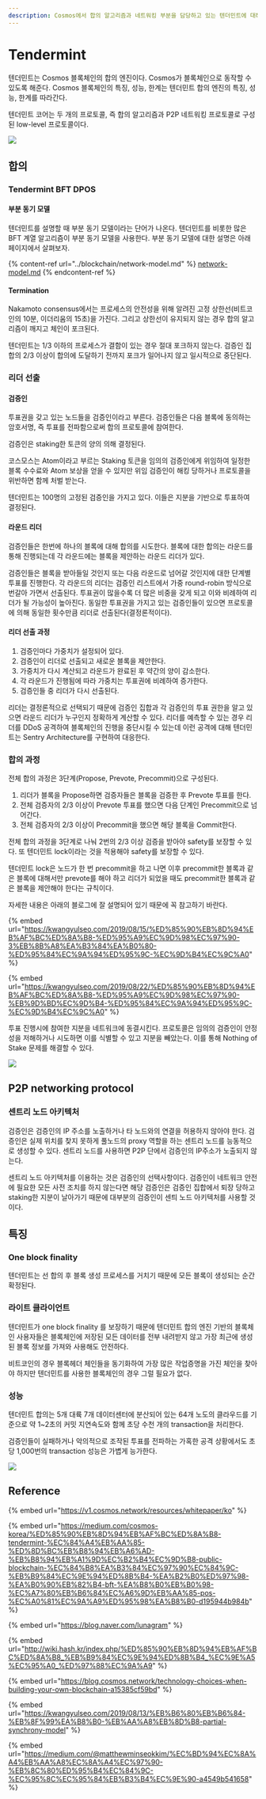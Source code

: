 ```yaml
---
description: Cosmos에서 합의 알고리즘과 네트워킹 부분을 담당하고 있는 텐더민트에 대해 알아보자.
---
```


# Tendermint

텐더민트는 Cosmos 블록체인의 합의 엔진이다. Cosmos가 블록체인으로 동작할 수 있도록 해준다. Cosmos 블록체인의 특징, 성능, 한계는 텐더민트 합의 엔진의 특징, 성능, 한계를 따라간다.

텐더민트 코어는 두 개의 프로토콜, 즉 합의 알고리즘과 P2P 네트워킹 프로토콜로 구성된 low-level 프로토콜이다.

![](https://miro.medium.com/proxy/1\*TK54bxWDennWamJqPZW2xQ.jpeg)

## 합의

### Tendermint BFT DPOS

#### 부분 동기 모델

텐더민트를 설명할 때 부분 동기 모델이라는 단어가 나온다. 텐더민트를 비롯한 많은 BFT 계열 알고리즘이 부분 동기 모델을 사용한다. 부분 동기 모델에 대한 설명은 아래 페이지에서 살펴보자.&#x20;

{% content-ref url="../blockchain/network-model.md" %}
[network-model.md](../blockchain/network-model.md)
{% endcontent-ref %}

#### Termination

Nakamoto consensus에서는 프로세스의 안전성을 위해 알려진 고정 상한선(비트코인의 10분, 이더리움의 15초)을 가진다. 그리고 상한선이 유지되지 않는 경우 합의 알고리즘이 깨지고 체인이 포크된다.&#x20;

텐더민트는 1/3 이하의 프로세스가 결함이 있는 경우 절대 포크하지 않는다. 검증인 집합의 2/3 이상이 합의에 도달하기 전까지 포크가 일어나지 않고 일시적으로 중단된다.&#x20;

### 리더 선출

#### 검증인

투표권을 갖고 있는 노드들을 검증인이라고 부른다. 검증인들은 다음 블록에 동의하는 암호서명, 즉 투표를 전파함으로써 합의 프로토콜에 참여한다.&#x20;

검증인은 staking한 토큰의 양의 의해 결정된다.&#x20;

코스모스는 Atom이라고 부르는 Staking 토큰을 임의의 검증인에게 위임하여 일정한 블록 수수료와 Atom 보상을 얻을 수 있지만 위임 검증인이 해킹 당하거나 프로토콜을 위반하면 함께 처벌 받는다.&#x20;

텐더민트는 100명의 고정된 검증인을 가지고 있다. 이들은 지분을 기반으로 투표하여 결정된다. &#x20;

#### 라운드 리더

검증인들은 한번에 하나의 블록에 대해 합의를 시도한다. 블록에 대한 합의는 라운드를 통해 진행되는데 각 라운드에는 블록을 제안하는 라운드 리더가 있다.&#x20;

검증인들은 블록을 받아들일 것인지 또는 다음 라운드로 넘어갈 것인지에 대한 단계별 투표를 진행한다. 각 라운드의 리더는 검증인 리스트에서 가중 round-robin 방식으로 번갈아 가면서 선출된다. 투표권이 많을수록 더 많은 비중을 갖게 되고 이와 비례하여 리더가 될 가능성이 높아진다. 동일한 투표권을 가지고 있는 검증인들이 있으면 프로토콜에 의해 동일한 횟수만큼 리더로 선출된다(결정론적이다).

#### 리더 선출 과정

1. 검증인마다 가중치가 설정되어 있다.
2. 검증인이 리더로 선출되고 새로운 블록을 제안한다.
3. 가중치가 다시 계산되고 라운드가 완료된 후 약간의 양이 감소한다.
4. 각 라운드가 진행됨에 따라 가중치는 투표권에 비례하여 증가한다.&#x20;
5. 검증인들 중 리더가 다시 선출된다.&#x20;

리더는 결정론적으로 선택되기 때문에 검증인 집합과 각 검증인의 투표 권한을 알고 있으면 라운드 리더가 누구인지 정확하게 계산할 수 있다. 리더를 예측할 수 있는 경우 리더를 DDoS 공격하여 블록체인의 진행을 중단시킬 수 있는데 이런 공격에 대해 텐더민트는 Sentry Architecture를 구현하여 대응한다. &#x20;

### 합의 과정

전체 합의 과정은 3단계(Propose, Prevote, Precommit)으로 구성된다.&#x20;

1. 리더가 블록을 Propose하면 검증자들은 블록을 검증한 후 Prevote 투표를 한다.
2. 전체 검증자의 2/3 이상이 Prevote 투표를 했으면 다음 단계인 Precommit으로 넘어간다.
3. 전체 검증자의 2/3 이상이 Precommit을 했으면 해당 블록을 Commit한다.&#x20;

전체 합의 과정을 3단계로 나눠 2번의 2/3 이상 검증을 받아야 safety를 보장할 수 있다. 또 텐더민트 lock이라는 것을 적용해야 safety를 보장할 수 있다.

텐더민트 lock은 노드가 한 번 precommit을 하고 나면 이후 precommit한 블록과 같은 블록에 대해서만 prevote를 해야 하고 리더가 되었을 때도 precommit한 블록과 같은 블록을 제안해야 한다는 규칙이다.&#x20;

자세한 내용은 아래의 블로그에 잘 설명되어 있기 때문에 꼭 참고하기 바란다.&#x20;

{% embed url="https://kwangyulseo.com/2019/08/15/%ED%85%90%EB%8D%94%EB%AF%BC%ED%8A%B8-%ED%95%A9%EC%9D%98%EC%97%90-3%EB%8B%A8%EA%B3%84%EA%B0%80-%ED%95%84%EC%9A%94%ED%95%9C-%EC%9D%B4%EC%9C%A0" %}

{% embed url="https://kwangyulseo.com/2019/08/22/%ED%85%90%EB%8D%94%EB%AF%BC%ED%8A%B8-%ED%95%A9%EC%9D%98%EC%97%90-%EB%9D%BD%EC%9D%B4-%ED%95%84%EC%9A%94%ED%95%9C-%EC%9D%B4%EC%9C%A0" %}

투표 진행시에 참여한 지분을 네트워크에 동결시킨다. 프로토콜은 임의의 검증인이 안정성을 저해하거나 시도하면 이를 식별할 수 있고 지분을 빼았는다. 이를 통해 Nothing of Stake 문제를 해결할 수 있다.&#x20;

![](https://miro.medium.com/max/1400/0\*qOqpBMjxvVl5ZgVL.)

## P2P networking protocol

### 센트리 노드 아키텍처

검증인은 검증인의 IP 주소를 노출하거나 타 노드와의 연결을 허용하지 않아야 한다. 검증인은 실제 위치를 찾지 못하게 풀노드의 proxy 역할을 하는 센트리 노드를 능동적으로 생성할 수 있다. 센트리 노드를 사용하면 P2P 단에서 검증인의 IP주소가 노출되지 않는다.&#x20;

센트리 노드 아키텍처를 이용하는 것은 검증인의 선택사항이다. 검증인이 네트워크 안전에 필요한 모든 사전 조치를 하지 않는다면 해당 검증인은 검증인 집합에서 퇴장 당하고 staking한 지분이 날아가기 때문에 대부분의 검증인이 센틔 노드 아키텍처를 사용할 것이다.&#x20;

## 특징

### One block finality

텐더민트는 선 합의 후 블록 생성 프로세스를 거치기 때문에 모든 블록이 생성되는 순간 확정된다.&#x20;

### 라이트 클라이언트

텐더민트가 one block finality 를 보장하기 때문에 텐더민트 합의 엔진 기반의 블록체인 사용자들은 블록체인에 저장된 모든 데이터를 전부 내려받지 않고 가장 최근에 생성된 블록 정보를 가져와 사용해도 안전하다.&#x20;

비트코인의 경우 블록헤더 체인들을 동기화하여 가장 많은 작업증명을 가진 체인을 찾아야 하지만 텐더민트를 사용한 블록체인의 경우 그럴 필요가 없다.&#x20;

### 성능

텐더민트 합의는 5개 대륙 7개 데이터센터에 분산되어 있는 64개 노도의 클라우드를 기준으로 약 1\~2초의 커밋 지연속도와 함께 초당 수천 개의 transaction을 처리한다.&#x20;

검증인들이 실패하거나 악의적으로 조작된 투표를 전파하는 가혹한 공격 상황에서도 초당 1,000번의 transaction 성능은 가볍게 능가한다.&#x20;

![](https://raw.githubusercontent.com/gnuclear/atom-whitepaper/master/images/tendermint\_throughput\_blocksize.png)

## Reference

{% embed url="https://v1.cosmos.network/resources/whitepaper/ko" %}

{% embed url="https://medium.com/cosmos-korea/%ED%85%90%EB%8D%94%EB%AF%BC%ED%8A%B8-tendermint-%EC%84%A4%EB%AA%85-%ED%8D%BC%EB%B8%94%EB%A6%AD-%EB%B8%94%EB%A1%9D%EC%B2%B4%EC%9D%B8-public-blockchain-%EC%84%B8%EA%B3%84%EC%97%90%EC%84%9C-%EB%B9%84%EC%9E%94%ED%8B%B4-%EA%B2%B0%ED%97%98-%EA%B0%90%EB%82%B4-bft-%EA%B8%B0%EB%B0%98-%EC%A7%80%EB%B6%84%EC%A6%9D%EB%AA%85-pos-%EC%A0%81%EC%9A%A9%ED%95%98%EA%B8%B0-d195944b984b" %}

{% embed url="https://blog.naver.com/lunagram" %}

{% embed url="http://wiki.hash.kr/index.php/%ED%85%90%EB%8D%94%EB%AF%BC%ED%8A%B8_%EB%B9%84%EC%9E%94%ED%8B%B4_%EC%9E%A5%EC%95%A0_%ED%97%88%EC%9A%A9" %}

{% embed url="https://blog.cosmos.network/technology-choices-when-building-your-own-blockchain-a15385cf59bd" %}

{% embed url="https://kwangyulseo.com/2019/08/13/%EB%B6%80%EB%B6%84-%EB%8F%99%EA%B8%B0-%EB%AA%A8%EB%8D%B8-partial-synchrony-model" %}

{% embed url="https://medium.com/@matthewminseokkim/%EC%BD%94%EC%8A%A4%EB%AA%A8%EC%8A%A4%EC%97%90-%EB%8C%80%ED%95%B4%EC%84%9C-%EC%95%8C%EC%95%84%EB%B3%B4%EC%9E%90-a4549b541658" %}
